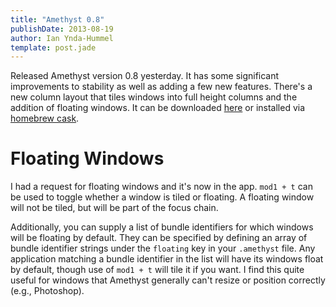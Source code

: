 ```yaml
---
title: "Amethyst 0.8"
publishDate: 2013-08-19
author: Ian Ynda-Hummel
template: post.jade
---
```


Released Amethyst version 0.8 yesterday. It has some significant improvements to
stability as well as adding a few new features. There's a new column layout that
tiles windows into full height columns and the addition of floating windows. It
can be downloaded [here](http://ianyh.com/Amethyst/versions/Amethyst-0.8.zip) or
installed via [homebrew cask](https://github.com/phinze/homebrew-cask).

<!--more-->

Floating Windows
================

I had a request for floating windows and it's now in the app. `mod1 + t` can be
used to toggle whether a window is tiled or floating. A floating window will not
be tiled, but will be part of the focus chain.

Additionally, you can supply a list of bundle identifiers for which windows will
be floating by default. They can be specified by defining an array of bundle
identifier strings under the `floating` key in your `.amethyst` file. Any
application matching a bundle identifier in the list will have its windows float
by default, though use of `mod1 + t` will tile it if you want. I find this quite
useful for windows that Amethyst generally can't resize or position correctly
(e.g., Photoshop).
